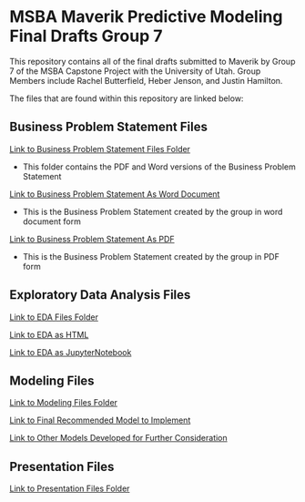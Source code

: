 # MSBA Maverik Predictive Modeling Final Drafts Group 7
This repository contains all of the final drafts submitted to Maverik by Group 7 of the MSBA Capstone Project with the University of Utah. Group Members include Rachel Butterfield, Heber Jenson, and Justin Hamilton.


The files that are found within this repository are linked below:

## Business Problem Statement Files

[Link to Business Problem Statement Files Folder](https://github.com/justinhamilton125/MSBA-Maverik-Predictive-Modeling-Final-Drafts-Group-7/tree/main/Business%20Problem%20Statement%20Files)

- This folder contains the PDF and Word versions of the Business Problem Statement

[Link to Business Problem Statement As Word Document](https://github.com/justinhamilton125/MSBA-Maverik-Predictive-Modeling-Final-Drafts-Group-7/blob/main/Business%20Problem%20Statement%20Files/IS%206813%20Maverick%20Business%20Problem%20Statement.docx)

- This is the Business Problem Statement created by the group in word document form

[Link to Business Problem Statement As PDF](https://github.com/justinhamilton125/MSBA-Maverik-Predictive-Modeling-Final-Drafts-Group-7/blob/main/Business%20Problem%20Statement%20Files/IS%206813%20Maverick%20Business%20Problem%20Statement.pdf)
- This is the Business Problem Statement created by the group in PDF form


## Exploratory Data Analysis Files

[Link to EDA Files Folder](https://github.com/justinhamilton125/MSBA-Maverik-Predictive-Modeling-Final-Drafts-Group-7/tree/main/EDA%20Files)

[Link to EDA as HTML](https://github.com/justinhamilton125/MSBA-Maverik-Predictive-Modeling-Final-Drafts-Group-7/blob/main/EDA%20Files/Group%207%20EDA%20Final%20Draft.html)

[Link to EDA as JupyterNotebook](https://github.com/justinhamilton125/MSBA-Maverik-Predictive-Modeling-Final-Drafts-Group-7/blob/main/EDA%20Files/Group%207%20EDA%20Final%20Draft.ipynb)


## Modeling Files

[Link to Modeling Files Folder](https://github.com/justinhamilton125/MSBA-Maverik-Predictive-Modeling-Final-Drafts-Group-7/tree/main/Modeling%20Files)

[Link to Final Recommended Model to Implement](https://github.com/justinhamilton125/MSBA-Maverik-Predictive-Modeling-Final-Drafts-Group-7/blob/main/Modeling%20Files/Capstone%20Maverik%20Modeling%20Final%20Group%207.ipynb)

[Link to Other Models Developed for Further Consideration](https://github.com/justinhamilton125/MSBA-Maverik-Predictive-Modeling-Final-Drafts-Group-7/blob/main/Modeling%20Files/Capstone%20Modeling%20Assignment%20Group%207%20(2).ipynb)



## Presentation Files


[Link to Presentation Files Folder](https://github.com/justinhamilton125/MSBA-Maverik-Predictive-Modeling-Final-Drafts-Group-7/tree/main/Presentation)
